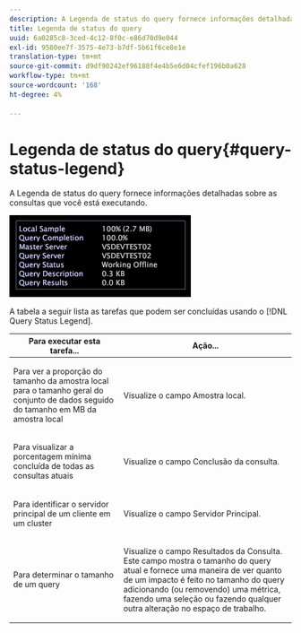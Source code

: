 ```yaml
---
description: A Legenda de status do query fornece informações detalhadas sobre as consultas que você está executando.
title: Legenda de status do query
uuid: 6a0285c8-3ced-4c12-8f0c-e86d70d9e044
exl-id: 9580ee7f-3575-4e73-b7df-5b61f6ce8e1e
translation-type: tm+mt
source-git-commit: d9df90242ef96188f4e4b5e6d04cfef196b0a628
workflow-type: tm+mt
source-wordcount: '168'
ht-degree: 4%

---
```


# Legenda de status do query{#query-status-legend}

A Legenda de status do query fornece informações detalhadas sobre as consultas que você está executando.

![](assets/vis_StatusLegend.png)

A tabela a seguir lista as tarefas que podem ser concluídas usando o [!DNL Query Status Legend].

<table id="table_BD9330D4B3014A84B24EF0E71872F627"> 
 <thead> 
  <tr> 
   <th colname="col1" class="entry"> Para executar esta tarefa... </th> 
   <th colname="col2" class="entry"> Ação... </th> 
  </tr> 
 </thead>
 <tbody> 
  <tr> 
   <td colname="col1"> <p>Para ver a proporção do tamanho da amostra local para o tamanho geral do conjunto de dados seguido do tamanho em MB da amostra local </p> </td> 
   <td colname="col2"> <p>Visualize o campo <span class="wintitle"> Amostra local</span>. </p> </td> 
  </tr> 
  <tr> 
   <td colname="col1"> <p>Para visualizar a porcentagem mínima concluída de todas as consultas atuais </p> </td> 
   <td colname="col2"> <p>Visualize o campo <span class="wintitle"> Conclusão da consulta</span>. </p> </td> 
  </tr> 
  <tr> 
   <td colname="col1"> <p>Para identificar o servidor principal de um cliente em um cluster </p> </td> 
   <td colname="col2"> <p>Visualize o campo <span class="wintitle"> Servidor Principal</span>. </p> </td> 
  </tr> 
  <tr> 
   <td colname="col1"> <p>Para determinar o tamanho de um query </p> </td> 
   <td colname="col2"> <p>Visualize o campo <span class="wintitle"> Resultados da Consulta</span>. Este campo mostra o tamanho do query atual e fornece uma maneira de ver quanto de um impacto é feito no tamanho do query adicionando (ou removendo) uma métrica, fazendo uma seleção ou fazendo qualquer outra alteração no espaço de trabalho. </p> </td> 
  </tr> 
 </tbody> 
</table>
